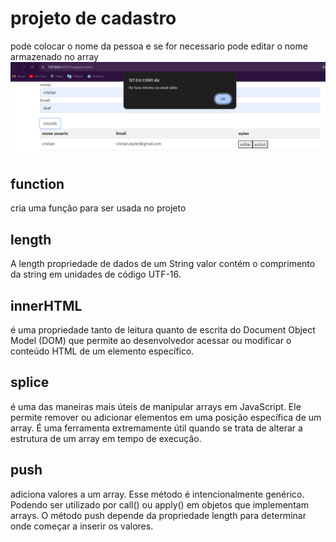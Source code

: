 # projeto de cadastro
pode colocar o nome da pessoa e se for necessario pode editar o nome armazenado no array
<img src="img_projeto.png" alt="imagem do projeto">

## function
cria uma função para ser usada no projeto 

## length
A length propriedade de dados de um String valor contém o comprimento da string em unidades de código UTF-16.

## innerHTML
é uma propriedade tanto de leitura quanto de escrita do Document Object Model (DOM) que permite ao desenvolvedor acessar ou modificar o conteúdo HTML de um elemento específico.

## splice
é uma das maneiras mais úteis de manipular arrays em JavaScript. Ele permite remover ou adicionar elementos em uma posição específica de um array. É uma ferramenta extremamente útil quando se trata de alterar a estrutura de um array em tempo de execução.

## push
 adiciona valores a um array. Esse método é intencionalmente genérico. Podendo ser utilizado por call() ou apply() em objetos que implementam arrays. O método push depende da propriedade length para determinar onde começar a inserir os valores.